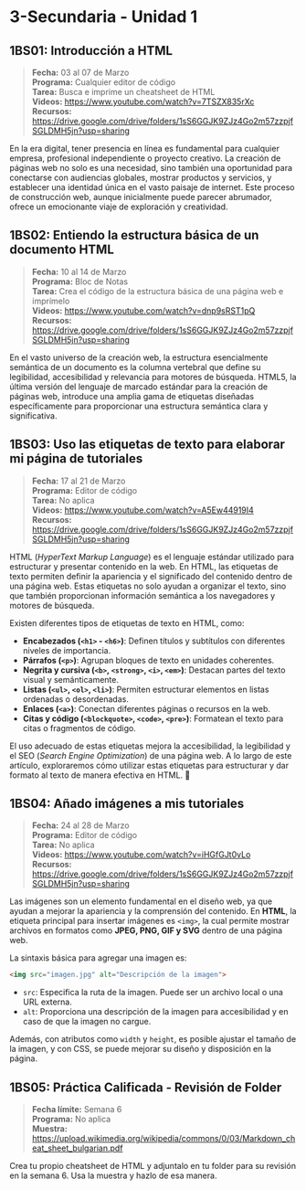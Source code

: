 # 3-Secundaria - Unidad 1

## 1BS01: Introducción a HTML

> <i class="bi bi-calendar"></i> **Fecha:** 03 al 07 de Marzo<br><i class="bi bi-laptop"></i> **Programa:** Cualquier editor de código <br><i class="bi bi-clipboard-check"></i> **Tarea:** Busca e imprime un cheatsheet de HTML <br><i class="bi bi-youtube txt-red"></i> **Videos:** https://www.youtube.com/watch?v=7TSZX835rXc<br> <i class="bi bi-backpack"></i> **Recursos:** https://drive.google.com/drive/folders/1sS6GGJK9ZJz4Go2m57zzpjfSGLDMH5jn?usp=sharing

En la era digital, tener presencia en línea es fundamental para cualquier empresa, profesional independiente o proyecto creativo. La creación de páginas web no solo es una necesidad, sino también una oportunidad para conectarse con audiencias globales, mostrar productos y servicios, y establecer una identidad única en el vasto paisaje de internet. Este proceso de construcción web, aunque inicialmente puede parecer abrumador, ofrece un emocionante viaje de exploración y creatividad.

## 1BS02: Entiendo la estructura básica de un documento HTML

> <i class="bi bi-calendar"></i> **Fecha:** 10 al 14 de Marzo<br><i class="bi bi-laptop"></i> **Programa:** Bloc de Notas <br><i class="bi bi-clipboard-check"></i> **Tarea:** Crea el código de la estructura básica de una página web e imprímelo <br><i class="bi bi-youtube txt-red"></i> **Videos:** https://www.youtube.com/watch?v=dnp9sRST1pQ<br> <i class="bi bi-backpack"></i> **Recursos:** https://drive.google.com/drive/folders/1sS6GGJK9ZJz4Go2m57zzpjfSGLDMH5jn?usp=sharing

En el vasto universo de la creación web, la estructura esencialmente semántica de un documento es la columna vertebral que define su legibilidad, accesibilidad y relevancia para motores de búsqueda. HTML5, la última versión del lenguaje de marcado estándar para la creación de páginas web, introduce una amplia gama de etiquetas diseñadas específicamente para proporcionar una estructura semántica clara y significativa.

## 1BS03: Uso las etiquetas de texto para elaborar mi página de tutoriales

> <i class="bi bi-calendar"></i> **Fecha:** 17 al 21 de Marzo<br><i class="bi bi-laptop"></i> **Programa:** Editor de código <br><i class="bi bi-clipboard-check"></i> **Tarea:** No aplica<br><i class="bi bi-youtube txt-red"></i> **Videos:** https://www.youtube.com/watch?v=A5Ew44919I4<br> <i class="bi bi-backpack"></i> **Recursos:** https://drive.google.com/drive/folders/1sS6GGJK9ZJz4Go2m57zzpjfSGLDMH5jn?usp=sharing

HTML (*HyperText Markup Language*) es el lenguaje estándar utilizado para estructurar y presentar contenido en la web. En HTML, las etiquetas de texto permiten definir la apariencia y el significado del contenido dentro de una página web. Estas etiquetas no solo ayudan a organizar el texto, sino que también proporcionan información semántica a los navegadores y motores de búsqueda.

Existen diferentes tipos de etiquetas de texto en HTML, como:

- **Encabezados (`<h1>` - `<h6>`)**: Definen títulos y subtítulos con diferentes niveles de importancia.
- **Párrafos (`<p>`)**: Agrupan bloques de texto en unidades coherentes.
- **Negrita y cursiva (`<b>`, `<strong>`, `<i>`, `<em>`)**: Destacan partes del texto visual y semánticamente.
- **Listas (`<ul>`, `<ol>`, `<li>`)**: Permiten estructurar elementos en listas ordenadas o desordenadas.
- **Enlaces (`<a>`)**: Conectan diferentes páginas o recursos en la web.
- **Citas y código (`<blockquote>`, `<code>`, `<pre>`)**: Formatean el texto para citas o fragmentos de código.

El uso adecuado de estas etiquetas mejora la accesibilidad, la legibilidad y el SEO (*Search Engine Optimization*) de una página web. A lo largo de este artículo, exploraremos cómo utilizar estas etiquetas para estructurar y dar formato al texto de manera efectiva en HTML. 🚀

## 1BS04: Añado imágenes a mis tutoriales

> <i class="bi bi-calendar"></i> **Fecha:** 24 al 28 de Marzo<br><i class="bi bi-laptop"></i> **Programa:** Editor de código <br><i class="bi bi-clipboard-check"></i> **Tarea:** No aplica<br><i class="bi bi-youtube txt-red"></i> **Videos:** https://www.youtube.com/watch?v=iHGfGJt0vLo<br> <i class="bi bi-backpack"></i> **Recursos:** https://drive.google.com/drive/folders/1sS6GGJK9ZJz4Go2m57zzpjfSGLDMH5jn?usp=sharing

Las imágenes son un elemento fundamental en el diseño web, ya que ayudan a mejorar la apariencia y la comprensión del contenido. En **HTML**, la etiqueta principal para insertar imágenes es `<img>`, la cual permite mostrar archivos en formatos como **JPEG, PNG, GIF y SVG** dentro de una página web.  

La sintaxis básica para agregar una imagen es:  

```html
<img src="imagen.jpg" alt="Descripción de la imagen">
```

- `src`: Especifica la ruta de la imagen. Puede ser un archivo local o una URL externa.
- `alt`: Proporciona una descripción de la imagen para accesibilidad y en caso de que la imagen no cargue.

Además, con atributos como `width` y `height`, es posible ajustar el tamaño de la imagen, y con CSS, se puede mejorar su diseño y disposición en la página.

## 1BS05: Práctica Calificada - Revisión de Folder

> <i class="bi bi-calendar"></i> **Fecha límite:** Semana 6<br><i class="bi bi-laptop"></i> **Programa:** No aplica<br> <i class="bi bi-backpack"></i> **Muestra:** https://upload.wikimedia.org/wikipedia/commons/0/03/Markdown_cheat_sheet_bulgarian.pdf

Crea tu propio cheatsheet de HTML y adjuntalo en tu folder para su revisión en la semana 6. Usa la muestra y hazlo de esa manera.
